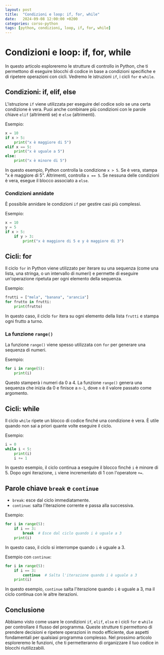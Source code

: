 ```yaml
---
layout: post
title:  "Condizioni e loop: if, for, while"
date:   2024-09-08 12:00:00 +0200
categories: corso-python
tags: [python, condizioni, loop, if, for, while]
---
```


# Condizioni e loop: if, for, while

In questo articolo esploreremo le strutture di controllo in Python, che ti permettono di eseguire blocchi di codice in base a condizioni specifiche e di ripetere operazioni con cicli. Vedremo le istruzioni `if`, i cicli `for` e `while`.

## Condizioni: if, elif, else

L'istruzione `if` viene utilizzata per eseguire del codice solo se una certa condizione è vera. Puoi anche combinare più condizioni con le parole chiave `elif` (altrimenti se) e `else` (altrimenti).

Esempio:
```python
x = 10
if x > 5:
    print("x è maggiore di 5")
elif x == 5:
    print("x è uguale a 5")
else:
    print("x è minore di 5")
```

In questo esempio, Python controlla la condizione `x > 5`. Se è vera, stampa "x è maggiore di 5". Altrimenti, controlla `x == 5`. Se nessuna delle condizioni è vera, esegue il blocco associato a `else`.

### Condizioni annidate

È possibile annidare le condizioni `if` per gestire casi più complessi.

Esempio:
```python
x = 10
y = 5
if x > 5:
    if y > 3:
        print("x è maggiore di 5 e y è maggiore di 3")
```

## Cicli: for

Il ciclo `for` in Python viene utilizzato per iterare su una sequenza (come una lista, una stringa, o un intervallo di numeri) e permette di eseguire un'operazione ripetuta per ogni elemento della sequenza.

Esempio:
```python
frutti = ["mela", "banana", "arancia"]
for frutto in frutti:
    print(frutto)
```

In questo caso, il ciclo `for` itera su ogni elemento della lista `frutti` e stampa ogni frutto a turno.

### La funzione `range()`

La funzione `range()` viene spesso utilizzata con `for` per generare una sequenza di numeri.

Esempio:
```python
for i in range(5):
    print(i)
```

Questo stamperà i numeri da 0 a 4. La funzione `range()` genera una sequenza che inizia da 0 e finisce a `n-1`, dove `n` è il valore passato come argomento.

## Cicli: while

Il ciclo `while` ripete un blocco di codice finché una condizione è vera. È utile quando non sai a priori quante volte eseguire il ciclo.

Esempio:
```python
i = 0
while i < 5:
    print(i)
    i += 1
```

In questo esempio, il ciclo continua a eseguire il blocco finché `i` è minore di 5. Dopo ogni iterazione, `i` viene incrementato di 1 con l'operatore `+=`.

## Parole chiave `break` e `continue`

- `break`: esce dal ciclo immediatamente.
- `continue`: salta l'iterazione corrente e passa alla successiva.

Esempio:
```python
for i in range(5):
    if i == 3:
        break  # Esce dal ciclo quando i è uguale a 3
    print(i)
```

In questo caso, il ciclo si interrompe quando `i` è uguale a 3.

Esempio con `continue`:
```python
for i in range(5):
    if i == 3:
        continue  # Salta l'iterazione quando i è uguale a 3
    print(i)
```

In questo esempio, `continue` salta l'iterazione quando `i` è uguale a 3, ma il ciclo continua con le altre iterazioni.

## Conclusione

Abbiamo visto come usare le condizioni `if`, `elif`, `else` e i cicli `for` e `while` per controllare il flusso del programma. Queste strutture ti permettono di prendere decisioni e ripetere operazioni in modo efficiente, due aspetti fondamentali per qualsiasi programma complesso. Nel prossimo articolo esploreremo le funzioni, che ti permetteranno di organizzare il tuo codice in blocchi riutilizzabili.
